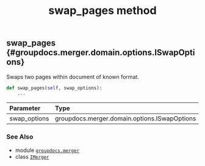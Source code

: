 ﻿---
title: swap_pages method
second_title: GroupDocs.Merger for Python via .NET API References
description: 
type: docs
url: /python-net/groupdocs.merger/imerger/swap_pages/
is_root: false
weight: 130
---

## swap_pages {#groupdocs.merger.domain.options.ISwapOptions}

Swaps two pages within document of known format.



```python
def swap_pages(self, swap_options):
    ...
```


| Parameter | Type | Description |
| :- | :- | :- |
| swap_options | groupdocs.merger.domain.options.ISwapOptions |  |



### See Also
* module [`groupdocs.merger`](../../)
* class [`IMerger`](/merger/python-net/groupdocs.merger/imerger)
